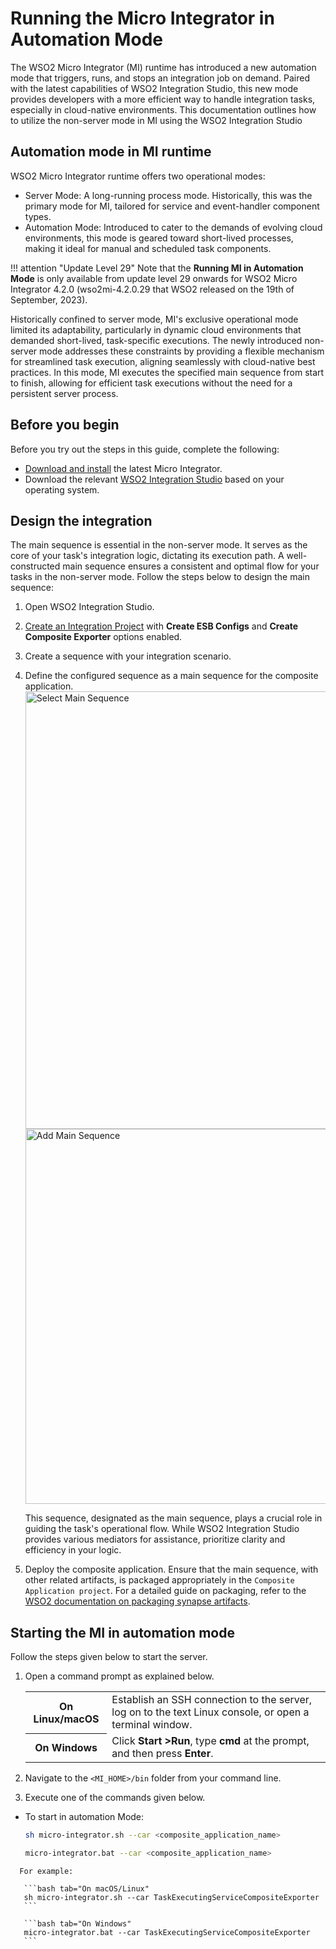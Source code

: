 # Running the Micro Integrator in Automation Mode

The WSO2 Micro Integrator (MI) runtime has introduced a new automation mode that triggers, runs, and stops an integration job on demand. Paired with the latest capabilities of WSO2 Integration Studio, this new mode provides developers with a more efficient way to handle integration tasks, especially in cloud-native environments. This documentation outlines how to utilize the non-server mode in MI using the WSO2 Integration Studio

## Automation mode in MI runtime

WSO2 Micro Integrator runtime offers two operational modes:

- Server Mode: A long-running process mode. Historically, this was the primary mode for MI, tailored for service and event-handler component types.
- Automation Mode: Introduced to cater to the demands of evolving cloud environments, this mode is geared toward short-lived processes, making it ideal for manual and scheduled task components.

!!! attention "Update Level 29"
    Note that the **Running MI in Automation Mode** is only available from update level 29 onwards for WSO2 Micro Integrator 4.2.0 (wso2mi-4.2.0.29 that  WSO2 released on the 19th of September, 2023).

Historically confined to server mode, MI's exclusive operational mode limited its adaptability, particularly in dynamic cloud environments that demanded short-lived, task-specific executions. The newly introduced non-server mode addresses these constraints by providing a flexible mechanism for streamlined task execution, aligning seamlessly with cloud-native best practices. In this mode, MI executes the specified main sequence from start to finish, allowing for efficient task executions without the need for a persistent server process.

## Before you begin

Before you try out the steps in this guide, complete the following:

- [Download and install]({{base_path}}/install-and-setup/install/installing-mi) the latest Micro Integrator.
- Download the relevant [WSO2 Integration Studio](https://wso2.com/integration/integration-studio/) based on your operating system.


## Design the integration

The main sequence is essential in the non-server mode. It serves as the core of your task's integration logic, dictating its execution path. A well-constructed main sequence ensures a consistent and optimal flow for your tasks in the non-server mode. Follow the steps below to design the main sequence:

1. Open WSO2 Integration Studio.
2. [Create an Integration Project]({{base_path}}/develop/create-integration-project) with **Create ESB Configs** and **Create Composite Exporter** options enabled.
3. Create a sequence with your integration scenario.
4. Define the configured sequence as a main sequence for the composite application.
   <img src="{{base_path}}/assets/img/setup-and-install/select-main-sequence.png" title="Select Main Sequence" width="700" alt="Select Main Sequence"/>
   <img src="{{base_path}}/assets/img/setup-and-install/configure-main-sequence.png" title="Add Main Sequence" width="600" alt="Add Main Sequence"/>
   
   This sequence, designated as the main sequence, plays a crucial role in guiding the task's operational flow. While WSO2 Integration Studio provides various mediators for assistance, prioritize clarity and efficiency in your logic.
   
5. Deploy the composite application. Ensure that the main sequence, with other related artifacts, is packaged appropriately in the `Composite Application project`.
For a detailed guide on packaging, refer to the [WSO2 documentation on packaging synapse artifacts](https://apim.docs.wso2.com/en/latest/integrate/develop/packaging-artifacts/#packaging-synapse-artifacts).

## Starting the MI in automation mode

Follow the steps given below to start the server.

1.    Open a command prompt as explained below.

      <table>
            <tr>
                  <th>On <b>Linux/macOS</b></td>
                  <td>Establish an SSH connection to the server, log on to the text Linux console, or open a terminal window.</td>
            </tr>
            <tr>
                  <th>On <b>Windows</b></td>
                  <td>Click <b>Start &gt;Run</b>, type <b>cmd</b> at the prompt, and then press <b>Enter</b>.</td>
            </tr>
      </table>     

2.    Navigate to the `<MI_HOME>/bin` folder from your command line.
3.    Execute one of the commands given below.

   -   To start in automation Mode:

       ```bash tab="On macOS/Linux"
       sh micro-integrator.sh --car <composite_application_name>
       ```

       ```bash tab="On Windows"
       micro-integrator.bat --car <composite_application_name>
       ```
       
      For example:

       ```bash tab="On macOS/Linux"
       sh micro-integrator.sh --car TaskExecutingServiceCompositeExporter
       ```

       ```bash tab="On Windows"
       micro-integrator.bat --car TaskExecutingServiceCompositeExporter
       ```
